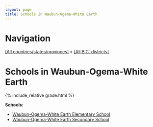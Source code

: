```yaml
---
layout: page
title: Schools in Waubun-Ogema-White Earth
---
```

# Navigation

[[All countries/states/provinces]](../..) > [[All B.C. districts]](..)

# Schools in Waubun-Ogema-White Earth

{% include_relative grade.html %}

**Schools:**

- [Waubun-Ogema-White Earth Elementary School](Waubun-Ogema-White_Earth_Elementary_School.md)
- [Waubun-Ogema-White Earth Secondary School](Waubun-Ogema-White_Earth_Secondary_School.md)
